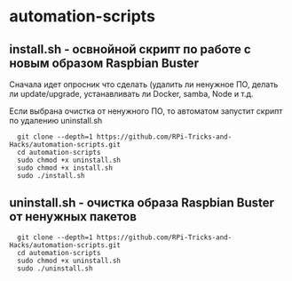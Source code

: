 # automation-scripts

## install.sh - освнойной скрипт по работе с новым образом Raspbian Buster
Сначала идет опросник что сделать (удалить ли ненужное ПО, делать ли update/upgrade, устанавливать ли Docker, samba, Node и т.д.

Если выбрана очистка от ненужного ПО, то автоматом запустит скрипт по удалению uninstall.sh
```
  git clone --depth=1 https://github.com/RPi-Tricks-and-Hacks/automation-scripts.git
  cd automation-scripts
  sudo chmod +x uninstall.sh
  sudo chmod +x install.sh
  sudo ./install.sh
```
## uninstall.sh - очистка образа Raspbian Buster от ненужных пакетов
```
  git clone --depth=1 https://github.com/RPi-Tricks-and-Hacks/automation-scripts.git
  cd automation-scripts
  sudo chmod +x uninstall.sh
  sudo ./uninstall.sh
```

